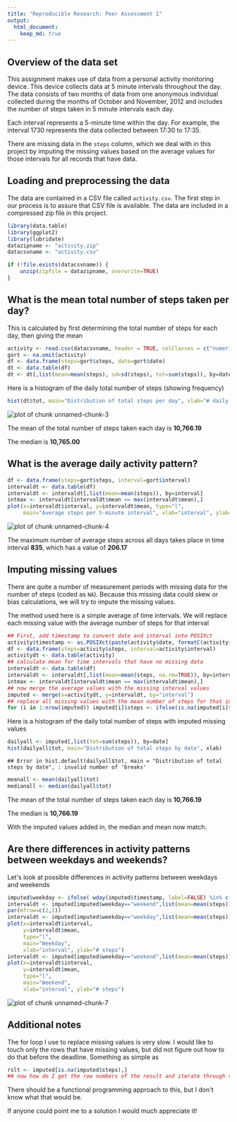```yaml
---
title: "Reproducible Research: Peer Assessment 1"
output: 
  html_document:
    keep_md: true
---
```

## Overview of the data set

This assignment makes use of data from a personal activity monitoring
device. This device collects data at 5 minute intervals throughout the
day. The data consists of two months of data from one anonymous
individual collected during the months of October and November, 2012
and includes the number of steps taken in 5 minute intervals each day.

Each interval represents a 5-minute time within the day.  For example,
the interval 1730 represents the data collected between 17:30 to
17:35.

There are missing data in the `steps` column, which we deal with in
this project by imputing the missing values based on the average
values for those intervals for all records that have data.

## Loading and preprocessing the data


The data are contained in a CSV file called `activity.csv`.  The first
step in our process is to assure that CSV file is available.  The data
are included in a compressed zip file in this project.


```r
library(data.table)
library(ggplot2)
library(lubridate)
datazipname <- "activity.zip"
datacsvname <- "activity.csv"

if (!file.exists(datacsvname)) {
    unzip(zipfile = datazipname, overwrite=TRUE)
}
```


## What is the mean total number of steps taken per day?
This is calculated by first determining the total number of steps for each day, then giving the mean


```r
activity <- read.csv(datacsvname, header = TRUE, colClasses = c("numeric", "Date", "numeric"))
gort <- na.omit(activity)
df <- data.frame(steps=gort$steps, date=gort$date)
dt <- data.table(df)
dt <- dt[,list(mean=mean(steps), sd=sd(steps), tot=sum(steps)), by=date]
```

Here is a histogram of the daily total number of steps (showing frequency)


```r
hist(dt$tot, main="Distribution of total steps per day", xlab="# daily steps"  )
```

![plot of chunk unnamed-chunk-3](figure/unnamed-chunk-3-1.png) 

The mean of the total number of steps taken each day is **10,766.19**

The median is **10,765.00**

## What is the average daily activity pattern?

```r
df <- data.frame(steps=gort$steps, interval=gort$interval)
intervaldt <- data.table(df)
intervaldt <- intervaldt[,list(mean=mean(steps)), by=interval]
intmax <- intervaldt[intervaldt$mean == max(intervaldt$mean),]
plot(x=intervaldt$interval, y=intervaldt$mean, type="l",
     main="Average steps per 5-minute interval", xlab="interval", ylab="avg # steps")
```

![plot of chunk unnamed-chunk-4](figure/unnamed-chunk-4-1.png) 

The maximum number of average steps across all days takes place in
time interval **835**, which has a value of
**206.17**



## Imputing missing values

There are quite a number of measurement periods with missing data for
the number of steps (coded as `NA`).  Because this missing data could
skew or bias calculations, we will try to impute the missing values.

The method used here is a simple average of time intervals.  We will
replace each missing value with the average number of steps for that
interval


```r
## First, add timestamp to convert date and interval into POSIXct
activity$timestamp <- as.POSIXct(paste(activity$date, formatC(activity$interval/100, decimal.mark=":", digits=2, format="f")), tz="GMT")
df <- data.frame(steps=activity$steps, interval=activity$interval)
activitydt <- data.table(activity)
## calculate mean for time intervals that have no missing data
intervaldt <- data.table(df)
intervaldt <- intervaldt[,list(mean=mean(steps, na.rm=TRUE)), by=interval]
intmax <- intervaldt[intervaldt$mean == max(intervaldt$mean),]
## now merge the average values with the missing interval values
imputed <- merge(x=activitydt, y=intervaldt, by="interval")
## replace all missing values with the mean number of steps for that interval
for (i in 1:nrow(imputed)) imputed[i]$steps <- ifelse(is.na(imputed[i]$steps), imputed[i]$mean, imputed[i]$steps)
```

Here is a histogram of the daily total number of steps with imputed missing values


```r
dailyall <- imputed[,list(tot=sum(steps)), by=date]
hist(dailyall$tot, main="Distribution of total steps by date", xlab)
```

```
## Error in hist.default(dailyall$tot, main = "Distribution of total steps by date", : invalid number of 'breaks'
```

```r
meanall <- mean(dailyall$tot)
medianall <- median(dailyall$tot)
```

The mean of the total number of steps taken each day is **10,766.19**

The median is **10,766.19**

With the imputed values added in, the median and mean now match.

## Are there differences in activity patterns between weekdays and weekends?
Let's look at possible differences in activity patterns between weekdays and weekends


```r
imputed$weekday <- ifelse( wday(imputed$timestamp, label=FALSE) %in% c(1,7), "weekend", "weekday")
intervaldt <- imputed[imputed$weekday=="weekend",list(mean=mean(steps)), by=interval]
par(mfrow=c(2,1))
intervaldt <- imputed[imputed$weekday=="weekday",list(mean=mean(steps)), by=interval]
plot(x=intervaldt$interval,
     y=intervaldt$mean,
     type="l",
     main="Weekday",
     xlab="interval", ylab="# steps")
intervaldt <- imputed[imputed$weekday=="weekend",list(mean=mean(steps)), by=interval]
plot(x=intervaldt$interval,
     y=intervaldt$mean,
     type="l",
     main="Weekend",
     xlab="interval", ylab="# steps")
```

![plot of chunk unnamed-chunk-7](figure/unnamed-chunk-7-1.png) 

## Additional notes

The for loop I use to replace missing values is very slow.  I would like to touch only the rows that have missing values, but did not figure out how to do that before the deadline.  Something as simple as


```r
rslt <- imputed[is.na(imputed$steps),]
## now how do I get the row numbers of the result and iterate through them?
```

There should be a functional programming approach to this, but I don't
know what that would be.

If anyone could point me to a solution I would much appreciate it!


